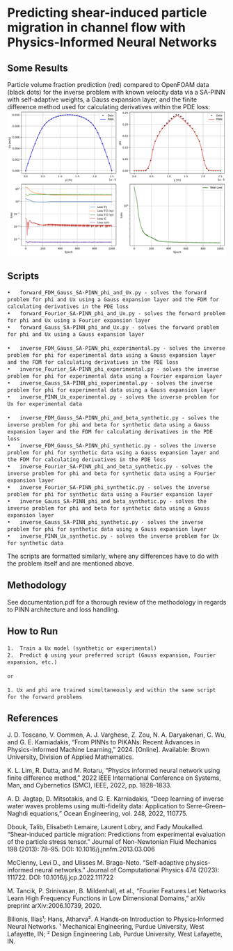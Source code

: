 # Predicting shear-induced particle migration in channel flow with Physics-Informed Neural Networks

## Some Results

Particle volume fraction prediction (red) compared to OpenFOAM data (black dots) for the inverse problem with known velocity data via a SA-PINN with self-adaptive weights, a Gauss expansion layer, and the finite difference method used for calculating derivatives within the PDE loss:
![SAPINN](assets/gauss_FDM_phi.png)

## Scripts
	•	forward_FDM_Gauss_SA-PINN_phi_and_Ux.py - solves the forward problem for phi and Ux using a Gauss expansion layer and the FDM for calculating derivatives in the PDE loss
 	•	forward_Fourier_SA-PINN_phi_and_Ux.py - solves the forward problem for phi and Ux using a Fourier expansion layer
  	•	forward_Gauss_SA-PINN_phi_and_Ux.py - solves the forward problem for phi and Ux using a Gauss expansion layer
  
	•	inverse_FDM_Gauss_SA-PINN_phi_experimental.py - solves the inverse problem for phi for experimental data using a Gauss expansion layer and the FDM for calculating derivatives in the PDE loss
	•	inverse_Fourier_SA-PINN_phi_experimental.py - solves the inverse problem for phi for experimental data using a Fourier expansion layer
 	•	inverse_Gauss_SA-PINN_phi_experimental.py - solves the inverse problem for phi for experimental data using a Gauss expansion layer
  	•	inverse_PINN_Ux_experimental.py - solves the inverse problem for Ux for experimental data
 
	•	inverse_FDM_Gauss_SA-PINN_phi_and_beta_synthetic.py - solves the inverse problem for phi and beta for synthetic data using a Gauss expansion layer and the FDM for calculating derivatives in the PDE loss
 	•	inverse_FDM_Gauss_SA-PINN_phi_synthetic.py - solves the inverse problem for phi for synthetic data using a Gauss expansion layer and the FDM for calculating derivatives in the PDE loss
  	•	inverse_Fourier_SA-PINN_phi_and_beta_synthetic.py - solves the inverse problem for phi and beta for synthetic data using a Fourier expansion layer
   	•	inverse_Fourier_SA-PINN_phi_synthetic.py - solves the inverse problem for phi for synthetic data using a Fourier expansion layer
	•	inverse_Gauss_SA-PINN_phi_and_beta_synthetic.py - solves the inverse problem for phi and beta for synthetic data using a Gauss expansion layer
  	•	inverse_Gauss_SA-PINN_phi_synthetic.py - solves the inverse problem for phi for synthetic data using a Gauss expansion layer
   	•	inverse_PINN_Ux_synthetic.py - solves the inverse problem for Ux for synthetic data


The scripts are formatted similarly, where any differences have to do with the problem itself and are mentioned above. 

## Methodology

See documentation.pdf for a thorough review of the methodology in regards to PINN architecture and loss handling.

## How to Run

	1.	Train a Ux model (synthetic or experimental)
	2.	Predict ϕ using your preferred script (Gauss expansion, Fourier expansion, etc.)

	or 

 	1. Ux and phi are trained simultaneously and within the same script for the forward problems

## References

J. D. Toscano, V. Oommen, A. J. Varghese, Z. Zou, N. A. Daryakenari, C. Wu, and G. E. Karniadakis, “From PINNs to PIKANs: Recent Advances in Physics-Informed Machine Learning,” 2024. [Online]. Available: Brown University, Division of Applied Mathematics.

K. L. Lim, R. Dutta, and M. Rotaru, “Physics informed neural network using finite difference method,” 2022 IEEE International Conference on Systems, Man, and Cybernetics (SMC), IEEE, 2022, pp. 1828–1833.

A. D. Jagtap, D. Mitsotakis, and G. E. Karniadakis, “Deep learning of inverse water waves problems using multi-fidelity data: Application to Serre–Green–Naghdi equations,” Ocean Engineering, vol. 248, 2022, 110775.

Dbouk, Talib, Elisabeth Lemaire, Laurent Lobry, and Fady Moukalled. “Shear-induced particle migration: Predictions from experimental evaluation of the particle stress tensor.” Journal of Non-Newtonian Fluid Mechanics 198 (2013): 78–95. DOI: 10.1016/j.jnnfm.2013.03.006

McClenny, Levi D., and Ulisses M. Braga-Neto. “Self-adaptive physics-informed neural networks.” Journal of Computational Physics 474 (2023): 111722. DOI: 10.1016/j.jcp.2022.111722

M. Tancik, P. Srinivasan, B. Mildenhall, et al., “Fourier Features Let Networks Learn High Frequency Functions in Low Dimensional Domains,” arXiv preprint arXiv:2006.10739, 2020.

Bilionis, Ilias¹; Hans, Atharva². A Hands‑on Introduction to Physics‑Informed Neural Networks. ¹ Mechanical Engineering, Purdue University, West Lafayette, IN; ² Design Engineering Lab, Purdue University, West Lafayette, IN.
